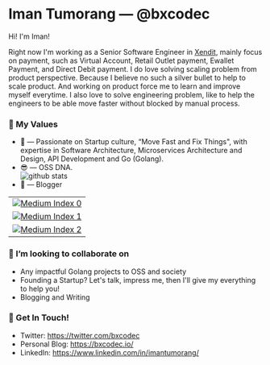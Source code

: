 # Iman Tumorang &mdash; @bxcodec

Hi! I'm Iman!

Right now I'm working as a Senior Software Engineer in [Xendit](https://xendit.co), mainly focus on payment, such as Virtual Account, Retail Outlet payment, Ewallet Payment, and Direct Debit payment. I do love solving scaling problem from product perspective. Because I believe no such a silver bullet to help to scale product. And working on product force me to learn and improve myself everytime. I also love to solve engineering problem, like to help the engineers to be able move faster without blocked by manual process. 



### 🌱 My Values
- 🤔 &mdash; Passionate on Startup culture, “Move Fast and Fix Things", with expertise in Software Architecture, Microservices Architecture and Design, API Development and Go (Golang). <br> 
- 😎 &mdash; OSS DNA. <br> ![github stats](https://github-readme-stats.vercel.app/api?username=bxcodec&show_icons=true)
- 📝 &mdash; Blogger <br>
 <table cellspacing="0" cellpadding="0" style="border:none">
  <tbody>
    <tr>
      <td><a target="_blank" href="https://bxcodec.vercel.app/medium/0"><img src="https://bxcodec.vercel.app/medium/0" alt="Medium Index 0"></a></td>
    </tr>
    <tr>
      <td><a target="_blank" href="https://bxcodec.vercel.app/medium/1"><img src="https://bxcodec.vercel.app/medium/1" alt="Medium Index 1"></a></td>
    </tr>
    <tr>
      <td><a target="_blank" href="https://bxcodec.vercel.app/medium/2"><img src="https://bxcodec.vercel.app/medium/2" alt="Medium Index 2"></a></td>
    </tr>
  </tbody>
</table>
 



### 👯 I’m looking to collaborate on
- Any impactful Golang projects to OSS and society
- Founding a Startup? Let's talk, impress me, then I'll give my everything to help you!
- Blogging and Writing 

### 📮 Get In Touch!
- Twitter: https://twitter.com/bxcodec
- Personal Blog: https://bxcodec.io/
- LinkedIn: https://www.linkedin.com/in/imantumorang/

